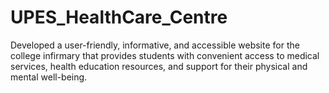 # UPES_HealthCare_Centre
Developed a user-friendly, informative, and accessible website for the college infirmary that provides students with convenient access to medical services, health education resources, and support for their physical and mental well-being.
